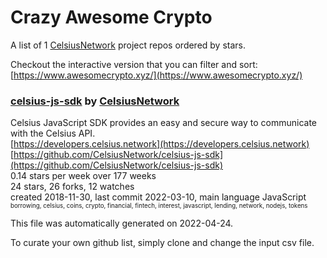# Crazy Awesome Crypto
A list of 1 [CelsiusNetwork](https://github.com/CelsiusNetwork) project repos ordered by stars.  

Checkout the interactive version that you can filter and sort: 
[https://www.awesomecrypto.xyz/](https://www.awesomecrypto.xyz/)  


### [celsius-js-sdk](https://github.com/CelsiusNetwork/celsius-js-sdk) by [CelsiusNetwork](https://github.com/CelsiusNetwork)  
Celsius JavaScript SDK provides an easy and secure way to communicate with the Celsius API.  
[https://developers.celsius.network](https://developers.celsius.network)  
[https://github.com/CelsiusNetwork/celsius-js-sdk](https://github.com/CelsiusNetwork/celsius-js-sdk)  
0.14 stars per week over 177 weeks  
24 stars, 26 forks, 12 watches  
created 2018-11-30, last commit 2022-03-10, main language JavaScript  
<sub><sup>borrowing, celsius, coins, crypto, financial, fintech, interest, javascript, lending, network, nodejs, tokens</sup></sub>


This file was automatically generated on 2022-04-24.  

To curate your own github list, simply clone and change the input csv file.  